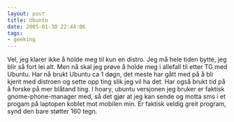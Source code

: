 ```yaml
---
layout: post
title: Ubuntu
date: 2005-01-30 22:44:06
tags: 
- geeking
---
```

Vel, jeg klarer ikke å holde meg til kun en distro. Jeg må hele tiden bytte, jeg blir så fort lei alt. Men nå skal jeg prøve å holde meg i allefall til etter TG med Ubuntu. Har nå brukt Ubuntu ca 1 døgn, det meste har gått med på å bli kjent med distroen og sette opp ting slik jeg vil ha det. Har også brukt tid på å forske på mer blåtand ting. I hoary, ubuntu versjonen jeg bruker er faktisk gnome-phone-manager med, så det gjør at jeg kan sende og motta sms i et progam på laptopen koblet mot mobilen min. Er faktisk veldig greit program, synd den bare støtter 160 tegn.
